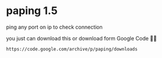 # paping 1.5
ping any port on ip to check connection 

you just can download this or download form Google Code 🦸‍♀️

``` https://code.google.com/archive/p/paping/downloads ```
